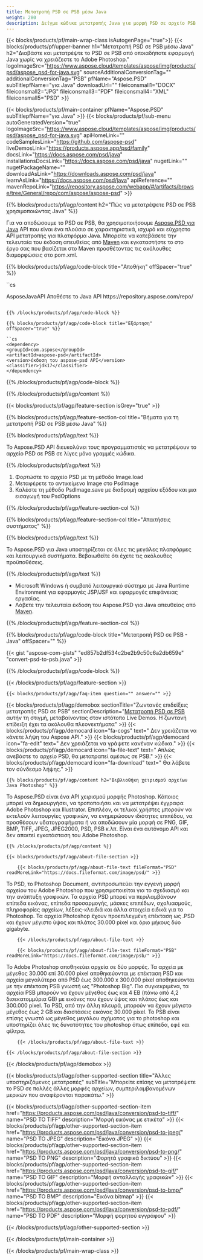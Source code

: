```yaml
---
title: Μετατροπή PSD σε PSB μέσω Java
weight: 280
description: Δείγμα κώδικα μετατροπής Java για μορφή PSD σε αρχείο PSB. Χρησιμοποιήστε αυτό το παράδειγμα κώδικα για να μετατρέψετε PSD σε PSB σε οποιαδήποτε εφαρμογή που βασίζεται στο Web ή στην επιφάνεια εργασίας Java.
---
```


{{< blocks/products/pf/main-wrap-class isAutogenPage="true">}}
{{< blocks/products/pf/upper-banner h1="Μετατροπή PSD σε PSB μέσω Java" h2="Διαβάστε και μετατρέψτε το PSD σε PSB από οποιαδήποτε εφαρμογή Java χωρίς να χρειάζεστε το Adobe Photoshop." logoImageSrc="https://www.aspose.cloud/templates/aspose/img/products/psd/aspose_psd-for-java.svg" sourceAdditionalConversionTag="" additionalConversionTag="PSB" pfName="Aspose.PSD" subTitlepfName="για Java" downloadUrl="" fileiconsmall1="DOCX" fileiconsmall2="JPG" fileiconsmall3="PDF" fileiconsmall4="XML" fileiconsmall5="PSD" >}}

{{< blocks/products/pf/main-container pfName="Aspose.PSD" subTitlepfName="για Java" >}}
{{< blocks/products/pf/sub-menu autoGeneratedVersion="true" logoImageSrc="https://www.aspose.cloud/templates/aspose/img/products/psd/aspose_psd-for-java.svg" apiHomeLink="" codeSamplesLink="https://github.com/aspose-psd" liveDemosLink="https://products.aspose.app/psd/family" docsLink="https://docs.aspose.com/psd/java" installationsDocsLink="https://docs.aspose.com/psd/java" nugetLink="" nugetPackageName="" downloadAsLink="https://downloads.aspose.com/psd/java" learnAsLink="https://docs.aspose.com/psd/java" apiReference="" mavenRepoLink="https://repository.aspose.com/webapp/#/artifacts/browse/tree/General/repo/com/aspose/aspose-psd" >}}

{{% blocks/products/pf/agp/content h2="Πώς να μετατρέψετε PSD σε PSB χρησιμοποιώντας Java" %}}

 Για να αποδώσουμε το PSD σε PSB, θα χρησιμοποιήσουμε
 [Aspose.PSD για Java](https://products.aspose.com/psd/java)
 API που είναι ένα πλούσιο σε χαρακτηριστικά, ισχυρό και εύχρηστο API μετατροπής για πλατφόρμα Java. Μπορείτε να κατεβάσετε την τελευταία του έκδοση απευθείας από
 [Maven](https://repository.aspose.com/webapp/#/artifacts/browse/tree/General/repo/com/aspose/aspose-psd)
 και εγκαταστήστε το στο έργο σας που βασίζεται στο Maven προσθέτοντας τις ακόλουθες διαμορφώσεις στο pom.xml.

{{% blocks/products/pf/agp/code-block title="Αποθήκη" offSpacer="true" %}}

``cs

<repository>
<id>AsposeJavaAPI</id>
<name>Αποθέστε το Java API</name>
<url>https://repository.aspose.com/repo/</url>
</repository>

```

{{% /blocks/products/pf/agp/code-block %}}

{{% blocks/products/pf/agp/code-block title="Εξάρτηση" offSpacer="true" %}}

``cs
<dependency>
<groupId>com.aspose</groupId>
<artifactId>aspose-psd</artifactId>
<version>έκδοση του aspose-psd API</version>
<classifier>jdk17</classifier>
</dependency>

```

{{% /blocks/products/pf/agp/code-block %}}

{{% /blocks/products/pf/agp/content %}}

{{< blocks/products/pf/agp/feature-section isGrey="true" >}}

{{% blocks/products/pf/agp/feature-section-col title="Βήματα για τη μετατροπή PSD σε PSB μέσω Java" %}}

{{% blocks/products/pf/agp/text %}}

 Το Aspose.PSD API διευκολύνει τους προγραμματιστές να μετατρέψουν το αρχείο PSD σε PSB σε λίγες μόνο γραμμές κώδικα.

{{% /blocks/products/pf/agp/text %}}

1. Φορτώστε το αρχείο PSD με τη μέθοδο Image.load
1. Μεταφέρετε το αντικείμενο Image στο PsdImage
1. Καλέστε τη μέθοδο PsdImage.save με διαδρομή αρχείου εξόδου και μια εισαγωγή του PsdOptions

{{% /blocks/products/pf/agp/feature-section-col %}}

{{% blocks/products/pf/agp/feature-section-col title="Απαιτήσεις συστήματος" %}}

{{% blocks/products/pf/agp/text %}}

 Το Aspose.PSD για Java υποστηρίζεται σε όλες τις μεγάλες πλατφόρμες και λειτουργικά συστήματα. Βεβαιωθείτε ότι έχετε τις ακόλουθες προϋποθέσεις.

{{% /blocks/products/pf/agp/text %}}

- Microsoft Windows ή συμβατό λειτουργικό σύστημα με Java Runtime Environment για εφαρμογές JSP/JSF και εφαρμογές επιφάνειας εργασίας.
- Λάβετε την τελευταία έκδοση του Aspose.PSD για Java απευθείας από
 [Maven](https://repository.aspose.com/webapp/#/artifacts/browse/tree/General/repo/com/aspose/aspose-psd).

{{% /blocks/products/pf/agp/feature-section-col %}}

{{% blocks/products/pf/agp/code-block title="Μετατροπή PSD σε PSB - Java" offSpacer="" %}}

{{< gist "aspose-com-gists" "ed857b2df534c2be2b9c50c6a2db659e" "convert-psd-to-psb.java" >}}

{{% /blocks/products/pf/agp/code-block %}}

{{< /blocks/products/pf/agp/feature-section >}}

    {{< blocks/products/pf/agp/faq-item question="" answer="" >}}
 

<!-- aboutfile Starts -->

{{< blocks/products/pf/agp/demobox sectionTitle="Ζωντανές επιδείξεις μετατροπής PSD σε PSB" sectionDescription="[Μετατροπή PSD σε PSB](https://products.aspose.app/psd/conversion/psd-to-psb) αυτήν τη στιγμή, μεταβαίνοντας στον ιστότοπο Live Demos. Η ζωντανή επίδειξη έχει τα ακόλουθα πλεονεκτήματα" >}}
        {{< blocks/products/pf/agp/democard icon="fa-cogs" text=" Δεν χρειάζεται να κάνετε λήψη του Aspose API." >}}
        {{< blocks/products/pf/agp/democard icon="fa-edit" text=" Δεν χρειάζεται να γράψετε κανέναν κώδικα." >}}
        {{< blocks/products/pf/agp/democard icon="fa-file-text" text=" Απλώς ανεβάστε το αρχείο PSD, θα μετατραπεί αμέσως σε PSB." >}}
        {{< blocks/products/pf/agp/democard icon="fa-download" text=" Θα λάβετε τον σύνδεσμο λήψης." >}}

    {{% blocks/products/pf/agp/content h2="Βιβλιοθήκη χειρισμού αρχείων Java Photoshop" %}}

 Το Aspose.PSD είναι ένα API χειρισμού μορφής Photoshop. Κάποιος μπορεί να δημιουργήσει, να τροποποιήσει και να μετατρέψει έγγραφα Adobe Photoshop και Illustrator. Επιπλέον, οι τελικοί χρήστες μπορούν να εκτελούν λειτουργίες γραφικών, να ενημερώσουν ιδιότητες επιπέδου, να προσθέσουν υδατογραφήματα ή να αποδώσουν μία μορφή σε PNG, GIF, BMP, TIFF, JPEG, JPEG2000, PSD, PSB κ.λπ. Είναι ένα αυτόνομο API και δεν απαιτεί εγκατάσταση του Adobe Photoshop.



    {{% /blocks/products/pf/agp/content %}}

    {{< blocks/products/pf/agp/about-file-section >}}

        {{< blocks/products/pf/agp/about-file-text fileFormat="PSD" readMoreLink="https://docs.fileformat.com/image/psd/" >}}

Το PSD, το Photoshop Document, αντιπροσωπεύει την εγγενή μορφή αρχείου του Adobe Photoshop που χρησιμοποιείται για το σχεδιασμό και την ανάπτυξη γραφικών. Τα αρχεία PSD μπορεί να περιλαμβάνουν επίπεδα εικόνας, επίπεδα προσαρμογής, μάσκες επιπέδων, σχολιασμούς, πληροφορίες αρχείων, λέξεις-κλειδιά και άλλα στοιχεία ειδικά για το Photoshop. Τα αρχεία Photoshop έχουν προεπιλεγμένη επέκταση ως .PSD και έχουν μέγιστο ύψος και πλάτος 30.000 pixel και όριο μήκους δύο gigabyte.


        {{< /blocks/products/pf/agp/about-file-text >}}

        {{< blocks/products/pf/agp/about-file-text fileFormat="PSB" readMoreLink="https://docs.fileformat.com/image/psb/" >}}

Το Adobe Photoshop αποθηκεύει αρχεία σε δύο μορφές. Τα αρχεία με μέγεθος 30.000 επί 30.000 pixel αποθηκεύονται με επέκταση PSD και αρχεία μεγαλύτερα από PSD έως 300.000 x 300.000 pixel αποθηκεύονται με την επέκταση PSB γνωστή ως "Photoshop Big". Πιο συγκεκριμένα, τα αρχεία PSB μπορούν να έχουν μέγεθος έως και 4 EB (πάνω από 4,2 δισεκατομμύρια GB) με εικόνες που έχουν ύψος και πλάτος έως και 300.000 pixel. Τα PSD, από την άλλη πλευρά, μπορούν να έχουν μέγιστο μέγεθος έως 2 GB και διαστάσεις εικόνας 30.000 pixel. Το PSB είναι επίσης γνωστό ως μέγεθος μεγάλου σχήματος για το photoshop και υποστηρίζει όλες τις δυνατότητες του photoshop όπως επίπεδα, εφέ και φίλτρα.


        {{< /blocks/products/pf/agp/about-file-text >}}

    {{< /blocks/products/pf/agp/about-file-section >}}

{{< /blocks/products/pf/agp/demobox >}}

<!-- aboutfile Ends -->

{{< blocks/products/pf/agp/other-supported-section title="Άλλες υποστηριζόμενες μετατροπές" subTitle="Μπορείτε επίσης να μετατρέψετε το PSD σε πολλές άλλες μορφές αρχείων, συμπεριλαμβανομένων μερικών που αναφέρονται παρακάτω." >}}

{{< blocks/products/pf/agp/other-supported-section-item href="https://products.aspose.com/psd/java/conversion/psd-to-tiff/" name="PSD TO TIFF" description="Μορφή εικόνας με ετικέτα" >}}
{{< blocks/products/pf/agp/other-supported-section-item href="https://products.aspose.com/psd/java/conversion/psd-to-jpeg/" name="PSD TO JPEG" description="Εικόνα JPEG" >}}
{{< blocks/products/pf/agp/other-supported-section-item href="https://products.aspose.com/psd/java/conversion/psd-to-png/" name="PSD TO PNG" description="Φορητά γραφικά δικτύου" >}}
{{< blocks/products/pf/agp/other-supported-section-item href="https://products.aspose.com/psd/java/conversion/psd-to-gif/" name="PSD TO GIF" description="Μορφή ανταλλαγής γραφικών" >}}
{{< blocks/products/pf/agp/other-supported-section-item href="https://products.aspose.com/psd/java/conversion/psd-to-bmp/" name="PSD TO BMP" description="Εικόνα bitmap" >}}
{{< blocks/products/pf/agp/other-supported-section-item href="https://products.aspose.com/psd/java/conversion/psd-to-pdf/" name="PSD TO PDF" description="Μορφή φορητού εγγράφου" >}}

{{< /blocks/products/pf/agp/other-supported-section >}}

{{< /blocks/products/pf/main-container >}}
    
{{< /blocks/products/pf/main-wrap-class >}}

